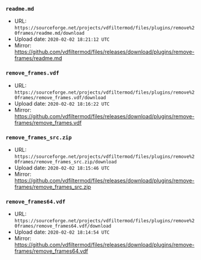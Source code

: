### `readme.md`

- URL: `https://sourceforge.net/projects/vdfiltermod/files/plugins/remove%20frames/readme.md/download`
- Upload date: `2020-02-02 18:21:12 UTC`
- Mirror: https://github.com/vdfiltermod/files/releases/download/plugins/remove-frames/readme.md


### `remove_frames.vdf`

- URL: `https://sourceforge.net/projects/vdfiltermod/files/plugins/remove%20frames/remove_frames.vdf/download`
- Upload date: `2020-02-02 18:16:22 UTC`
- Mirror: https://github.com/vdfiltermod/files/releases/download/plugins/remove-frames/remove_frames.vdf


### `remove_frames_src.zip`

- URL: `https://sourceforge.net/projects/vdfiltermod/files/plugins/remove%20frames/remove_frames_src.zip/download`
- Upload date: `2020-02-02 18:15:46 UTC`
- Mirror: https://github.com/vdfiltermod/files/releases/download/plugins/remove-frames/remove_frames_src.zip


### `remove_frames64.vdf`

- URL: `https://sourceforge.net/projects/vdfiltermod/files/plugins/remove%20frames/remove_frames64.vdf/download`
- Upload date: `2020-02-02 18:14:54 UTC`
- Mirror: https://github.com/vdfiltermod/files/releases/download/plugins/remove-frames/remove_frames64.vdf
